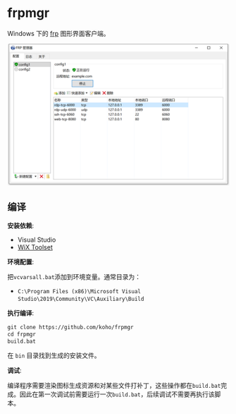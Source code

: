 # frpmgr

Windows 下的 [frp](https://github.com/fatedier/frp) 图形界面客户端。

![frpmgr](/docs/frpmgr.png)

## 编译
**安装依赖**:
- Visual Studio
- [WiX Toolset](https://wixtoolset.org/)

**环境配置**:

把`vcvarsall.bat`添加到环境变量。通常目录为：
- `C:\Program Files (x86)\Microsoft Visual Studio\2019\Community\VC\Auxiliary\Build`

**执行编译**:

```shell script
git clone https://github.com/koho/frpmgr
cd frpmgr
build.bat
```

在 `bin` 目录找到生成的安装文件。

**调试**:

编译程序需要渲染图标生成资源和对某些文件打补丁，这些操作都在`build.bat`完成。因此在第一次调试前需要运行一次`build.bat`，后续调试不需要再执行该脚本。